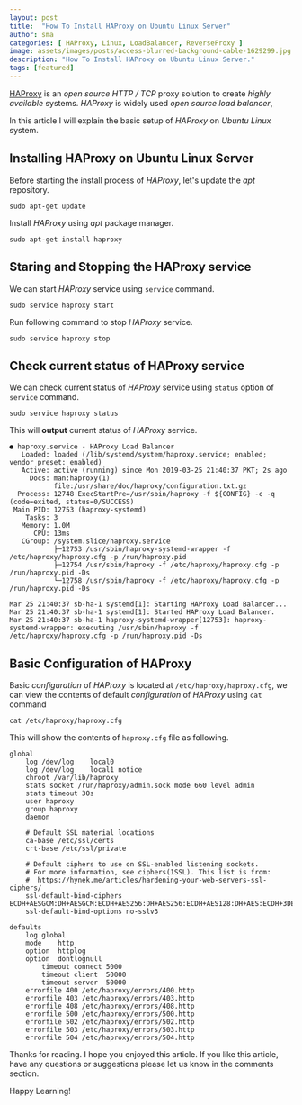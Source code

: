 ```yaml
---
layout: post
title:  "How To Install HAProxy on Ubuntu Linux Server"
author: sma
categories: [ HAProxy, Linux, LoadBalancer, ReverseProxy ]
image: assets/images/posts/access-blurred-background-cable-1629299.jpg
description: "How To Install HAProxy on Ubuntu Linux Server."
tags: [featured]
---
```


[HAProxy](http://www.haproxy.org) is an *open source* *HTTP / TCP*  proxy solution to create *highly available* systems. *HAProxy* is widely used *open source* *load balancer*, 

In this article I will explain the basic setup of *HAProxy* on *Ubuntu Linux* system.


## Installing HAProxy on Ubuntu Linux Server

Before starting the install process of *HAProxy*, let's update the *apt* repository.

```
sudo apt-get update
```

Install *HAProxy* using *apt* package manager.

```
sudo apt-get install haproxy
```

## Staring and Stopping the HAProxy service

We can start *HAProxy* service using `service` command.

```
sudo service haproxy start
```

Run following command to stop *HAProxy* service.

```
sudo service haproxy stop
```

## Check current status of HAProxy service

We can check current status of *HAProxy* service using `status` option of `service` command.

```
sudo service haproxy status
```

This will **output** current status of *HAProxy* service.

```
● haproxy.service - HAProxy Load Balancer
   Loaded: loaded (/lib/systemd/system/haproxy.service; enabled; vendor preset: enabled)
   Active: active (running) since Mon 2019-03-25 21:40:37 PKT; 2s ago
     Docs: man:haproxy(1)
           file:/usr/share/doc/haproxy/configuration.txt.gz
  Process: 12748 ExecStartPre=/usr/sbin/haproxy -f ${CONFIG} -c -q (code=exited, status=0/SUCCESS)
 Main PID: 12753 (haproxy-systemd)
    Tasks: 3
   Memory: 1.0M
      CPU: 13ms
   CGroup: /system.slice/haproxy.service
           ├─12753 /usr/sbin/haproxy-systemd-wrapper -f /etc/haproxy/haproxy.cfg -p /run/haproxy.pid
           ├─12754 /usr/sbin/haproxy -f /etc/haproxy/haproxy.cfg -p /run/haproxy.pid -Ds
           └─12758 /usr/sbin/haproxy -f /etc/haproxy/haproxy.cfg -p /run/haproxy.pid -Ds

Mar 25 21:40:37 sb-ha-1 systemd[1]: Starting HAProxy Load Balancer...
Mar 25 21:40:37 sb-ha-1 systemd[1]: Started HAProxy Load Balancer.
Mar 25 21:40:37 sb-ha-1 haproxy-systemd-wrapper[12753]: haproxy-systemd-wrapper: executing /usr/sbin/haproxy -f /etc/haproxy/haproxy.cfg -p /run/haproxy.pid -Ds
```

## Basic Configuration of HAProxy

Basic *configuration* of *HAProxy* is located at `/etc/haproxy/haproxy.cfg`, we can view the contents of default *configuration* of *HAProxy* using `cat` command

```
cat /etc/haproxy/haproxy.cfg
```

This will show the contents of `haproxy.cfg` file as following.

```
global
	log /dev/log	local0
	log /dev/log	local1 notice
	chroot /var/lib/haproxy
	stats socket /run/haproxy/admin.sock mode 660 level admin
	stats timeout 30s
	user haproxy
	group haproxy
	daemon

	# Default SSL material locations
	ca-base /etc/ssl/certs
	crt-base /etc/ssl/private

	# Default ciphers to use on SSL-enabled listening sockets.
	# For more information, see ciphers(1SSL). This list is from:
	#  https://hynek.me/articles/hardening-your-web-servers-ssl-ciphers/
	ssl-default-bind-ciphers ECDH+AESGCM:DH+AESGCM:ECDH+AES256:DH+AES256:ECDH+AES128:DH+AES:ECDH+3DES:DH+3DES:RSA+AESGCM:RSA+AES:RSA+3DES:!aNULL:!MD5:!DSS
	ssl-default-bind-options no-sslv3

defaults
	log	global
	mode	http
	option	httplog
	option	dontlognull
        timeout connect 5000
        timeout client  50000
        timeout server  50000
	errorfile 400 /etc/haproxy/errors/400.http
	errorfile 403 /etc/haproxy/errors/403.http
	errorfile 408 /etc/haproxy/errors/408.http
	errorfile 500 /etc/haproxy/errors/500.http
	errorfile 502 /etc/haproxy/errors/502.http
	errorfile 503 /etc/haproxy/errors/503.http
	errorfile 504 /etc/haproxy/errors/504.http
```


Thanks for reading. I hope you enjoyed this article. If you like this article, have any questions or suggestions please let us know in the comments section.

Happy Learning!
